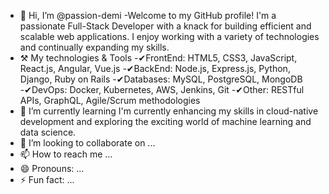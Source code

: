 - 👋 Hi, I’m @passion-demi
   -Welcome to my GitHub profile! I'm a passionate Full-Stack Developer with a knack for building efficient and scalable web applications. I enjoy working with a variety of technologies and continually expanding my skills.
- ⚒ My technologies & Tools
   -✔FrontEnd: HTML5, CSS3, JavaScript, React.js, Angular, Vue.js
   -✔BackEnd: Node.js, Express.js, Python, Django, Ruby on Rails
   -✔Databases: MySQL, PostgreSQL, MongoDB
   -✔DevOps: Docker, Kubernetes, AWS, Jenkins, Git
   -✔Other: RESTful APIs, GraphQL, Agile/Scrum methodologies
- 🌱 I’m currently learning I'm currently enhancing my skills in cloud-native development and exploring the exciting world of machine learning and data science.
- 💞️ I’m looking to collaborate on ...
- 📫 How to reach me ...
- 😄 Pronouns: ...
- ⚡ Fun fact: ...

<!---
passion-demi/passion-demi is a ✨ special ✨ repository because its `README.md` (this file) appears on your GitHub profile.
You can click the Preview link to take a look at your changes.
--->
